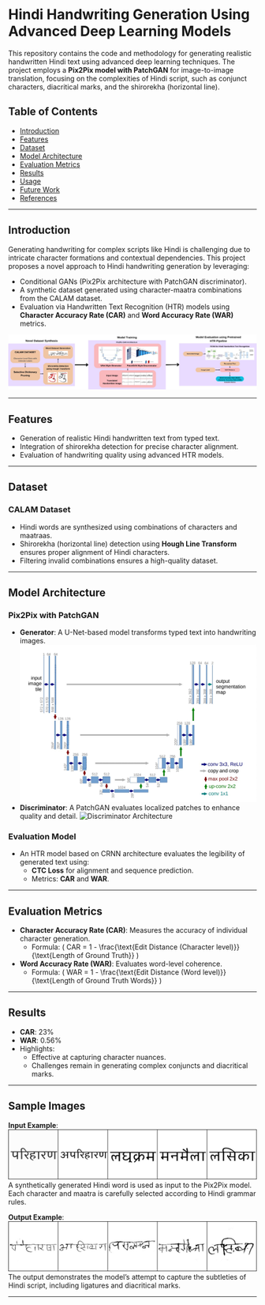 # Hindi Handwriting Generation Using Advanced Deep Learning Models

This repository contains the code and methodology for generating realistic handwritten Hindi text using advanced deep learning techniques. The project employs a **Pix2Pix model with PatchGAN** for image-to-image translation, focusing on the complexities of Hindi script, such as conjunct characters, diacritical marks, and the shirorekha (horizontal line).

## Table of Contents

-   [Introduction](#introduction)
-   [Features](#features)
-   [Dataset](#dataset)
-   [Model Architecture](#model-architecture)
-   [Evaluation Metrics](#evaluation-metrics)
-   [Results](#results)
-   [Usage](#usage)
-   [Future Work](#future-work)
-   [References](#references)

---

## Introduction

Generating handwriting for complex scripts like Hindi is challenging due to intricate character formations and contextual dependencies. This project proposes a novel approach to Hindi handwriting generation by leveraging:

-   Conditional GANs (Pix2Pix architecture with PatchGAN discriminator).
-   A synthetic dataset generated using character-maatra combinations from the CALAM dataset.
-   Evaluation via Handwritten Text Recognition (HTR) models using **Character Accuracy Rate (CAR)** and **Word Accuracy Rate (WAR)** metrics.

![Discriminator Architecture](images/methodology.jpeg)

---

## Features

-   Generation of realistic Hindi handwritten text from typed text.
-   Integration of shirorekha detection for precise character alignment.
-   Evaluation of handwriting quality using advanced HTR models.

---

## Dataset

### CALAM Dataset

-   Hindi words are synthesized using combinations of characters and maatraas.
-   Shirorekha (horizontal line) detection using **Hough Line Transform** ensures proper alignment of Hindi characters.
-   Filtering invalid combinations ensures a high-quality dataset.

---

## Model Architecture

### Pix2Pix with PatchGAN

-   **Generator**: A U-Net-based model transforms typed text into handwriting images.
    ![Generator Architecture](images/gen.jpeg)
-   **Discriminator**: A PatchGAN evaluates localized patches to enhance quality and detail.
    ![Discriminator Architecture](images/disc.jpeg)

### Evaluation Model

-   An HTR model based on CRNN architecture evaluates the legibility of generated text using:
    -   **CTC Loss** for alignment and sequence prediction.
    -   Metrics: **CAR** and **WAR**.

---

## Evaluation Metrics

-   **Character Accuracy Rate (CAR)**: Measures the accuracy of individual character generation.
    -   Formula: \( CAR = 1 - \frac{\text{Edit Distance (Character level)}}{\text{Length of Ground Truth}} \)
-   **Word Accuracy Rate (WAR)**: Evaluates word-level coherence.
    -   Formula: \( WAR = 1 - \frac{\text{Edit Distance (Word level)}}{\text{Length of Ground Truth Words}} \)

---

## Results

-   **CAR**: 23%
-   **WAR**: 0.56%
-   Highlights:
    -   Effective at capturing character nuances.
    -   Challenges remain in generating complex conjuncts and diacritical marks.

---

## Sample Images

**Input Example**:  
![Sample Input Text Image](images/input.jpeg)  
A synthetically generated Hindi word is used as input to the Pix2Pix model. Each character and maatra is carefully selected according to Hindi grammar rules.

**Output Example**:  
![Sample Output Handwritten Image](images/output.jpeg)  
The output demonstrates the model’s attempt to capture the subtleties of Hindi script, including ligatures and diacritical marks.

---
